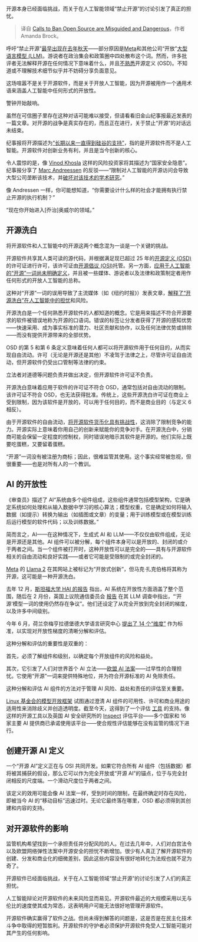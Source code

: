 
<!--
title: 禁止开源的呼吁是错误和危险的
cover: https://cdn.thenewstack.io/media/2024/05/db06e876-platform.jpg
-->

开源本身已经面临挑战，而关于在人工智能领域“禁止开源”的讨论引发了真正的担忧。

> 译自 [Calls to Ban Open Source are Misguided and Dangerous](https://thenewstack.io/calls-to-ban-open-source-are-misguided-and-dangerous/)，作者 Amanda Brock。

呼吁“禁止开源”[最早出现在去年秋天](https://thenewstack.io/open-source-is-at-a-crossroads/)——部分原因是[Meta](https://about.meta.com/?utm_content=inline+mention)和其他公司“开放”[大型语言模型 (LLM)](https://thenewstack.io/llm/)。游说者在政治集会和政策圈中四处散布这个词。然而，许多批评者无法解释开源在任何情况下意味着什么，并且[不熟悉](https://thenewstack.io/open-source-has-a-definition-lets-get-serious-about-defending-it/)开源定义 (OSD)。不知道或不理解技术细节似乎并不妨碍分享负面意见。

这场喧嚣不是关于开源软件，而是关于开放人工智能，因为开源被用作一个通用术语来涵盖人工智能中任何形式的开放性。

警钟开始敲响。

虽然在可信圈子里存在这种对话可能难以接受，但请看看旧金山纪事报最近发表的一篇文章。对开源的战争是真实存在的，而且正在进行，关于禁止“开源”的对话远未结束。

纪事报将开源描述为[“长期以来一直得到硅谷的支持”](https://www.sfexaminer.com/news/technology/open-source-ai-debate-sharp-among-technologists-politicians/article_ab781b42-28e7-11ef-836b-9b118373b94c.html)，指的是开源软件而不是人工智能。开源软件对创新业务有利，并且是当今创新的核心。

令人震惊的是，像 [Vinod Khosla](https://www.linkedin.com/in/vinod-khosla-65387416/) 这样的风险投资家将其描述为“国家安全隐患”。纪事报分享了  [Marc Andreessen](https://x.com/pmarca) 的反驳——“限制对人工智能的开源访问会导致大型公司垄断该技术，并[破坏对该技术的学术研究](https://www.sfchronicle.com/tech/article/venture-capitalist-andreesen-decries-proposed-19503555.php)。”

像 Andressen 一样，你可能想知道，“你需要设计什么样的社会才能拥有执行禁止开源的执行机制？”

“现在你开始进入[乔治]奥威尔的领域。”

## 开源洗白

将开源软件和人工智能中的开源这两个概念混为一谈是一个关键的挑战。

开源软件共享其人类可读的源代码，并根据满足现已超过 25 年的[开源定义 (OSD)](https://opensource.org/osd)的许可证进行许可，该许可证由[开源倡议 (OSI)](https://opensource.org/)托管。另一方面，[应用于人工智能的“开源”一词尚未明确定义](https://thenewstack.io/open-source-ai-osi-wrestles-with-a-definition/)，并且被一些媒体、游说者以及法律和政策制定者用作任何形式的开放人工智能的总称。

这种对“开源”一词的误用导致了主流媒体（如《纽约时报》）发表文章，[解释了“开源洗白”在人工智能中的担忧](https://www.nytimes.com/2024/05/17/business/what-is-openwashing-ai.html)和风险。

开源洗白是一个任何熟悉开源软件的人都知道的概念。它是用来描述不符合开源要求的软件被错误地称为开源的口语词。错误的标签让分发者获得了开源的感知优势——快速采用、成为事实标准的潜力、社区贡献和协作，以及任何法律优势或排除——而没有提供开源带来的全部优势。

OSD 的第 5 和第 6 条定义意味着任何人都可以将开源软件用于任何目的，从而实现自由流动。许可（无论是开源还是其他）不凌驾于法律之上，尽管许可证自由流动，但开源软件仍受出口管制等法律的约束。

立法者对道德等问题负责并做出决定，但开源软件许可证不负责。

开源洗白意味着应用于软件的许可证不符合 OSD，通常包括对自由流动的限制。该许可证不符合 OSD，也无法获得批准。传统上，这些开源洗白许可证在商业上受到限制，因为该软件是开放的，可以用于任何目的，而不是商业目的（与定义 6 相反）。

由于开源软件的自由流动，[将开源软件货币化具有挑战性](https://thenewstack.io/whats-next-for-companies-built-on-open-source/)，这消除了限制竞争的能力。开源实际上意味着你用自己的创新来赋能你的竞争对手。在开源洗白中，分销商可能会保留一定程度的控制权，同时错误地暗示其软件是开源的。他们实际上既要吃蛋糕，又要留着蛋糕。

“开源”一词没有被注册为商标；因此，很难监管其使用。这个事实经常被忽视，但很重要——也是对所有人的一个教训。

## AI 的开放性
《审查员》描述了 AI“系统由多个组件组成，这些组件通常包括模型架构，它是确定系统如何处理和从输入数据中学习的核心算法；模型权重，它是确定如何将输入数据（如提示）转换为输出（如插图或文章）的变量；用于训练模型或在模型训练后运行模型的软件代码；以及训练数据。”

简而言之，AI——在这种情况下，生成式 AI 和 LLM——不仅仅由软件组成，无论是开源还是其他。AI 组件可以被分解，每个组件本身可以是开放的、封闭的或介于两者之间。当一个组件被打开时，这种开放性可以是完全的——具有与开源软件相关的自由流动和良好实践——或者它可能是受限制的或完全封闭的。

[Meta](https://about.meta.com/?utm_content=inline+mention) 的 [Llama 2](https://thenewstack.io/metas-llama-2-is-not-open-source-and-thats-ok/) 在其网站上被标记为“开放式创新”，但马克·扎克伯格将其称为开源，这可能是一种开源洗白。

去年 12 月，[斯坦福大学 HAI 的报告](https://hai.stanford.edu/sites/default/files/2023-12/Governing-Open-Foundation-Models.pdf) 指出，AI 系统在开放性方面涵盖了整个范围，随后在 2 月份，英国上议院通信委员会 [报告](https://publications.parliament.uk/pa/ld5804/ldselect/ldcomm/54/54.pdf) 在其 LLM 调查中指出，“‘开源’模型一词的使用仍然存在争议”。他们还设定了从完全开放到完全封闭的梯度，以及许多中间级别。

今年 6 月，荷兰奈梅亨拉德堡德大学语言研究中心 [提出了 14 个“维度”](https://pure.mpg.de/rest/items/item_3588217_2/component/file_3588218/content) 作为标准，以实现对开放性梯度的清晰分解和评估。

这种分解和评估的重要性是双重的：

首先，必须了解组件和级别，以确定每个开放组件的风险和益处。

其次，它引发了人们对世界首个 AI 立法——[欧盟 AI 法案](https://digital-strategy.ec.europa.eu/en/policies/regulatory-framework-ai)——过早性的合理担忧。它使用“开源”一词来提供特殊地位，并为符合开源标准的 AI 免除责任。

这种分解和评估 AI 组件的方法对于管理 AI 风险、益处和责任的评估至关重要。

[Linux 基金会的模型开放框架](https://lfaidata.foundation/blog/2024/04/17/introducing-the-model-openness-framework-promoting-completeness-and-openness-for-reproducibility-transparency-and-usability-in-ai/) 试图通过澄清 AI 组件的可用性、许可和商业用途的适用性来消除歧义并创造透明度。截至今天，这得到了一个评估 [工具](https://isitopen.ai/) 的支持。像这样的开源工具以及英国 AI 安全研究所的 [Inspect](https://github.com/UKGovernmentBEIS/inspect_ai) 评估平台——多个国家和 16 家主要 AI 提供商已承诺使用该平台——使合规性评估能够在没有监管的情况下进行。
## 创建开源 AI 定义
一个“开源 AI”定义正在与 OSI 共同开发。如果它符合所有 AI 组件（包括数据）都将被其捕获的假设，那么它可以作为完全开放或“开源 AI”的锚点，位于与完全封闭相反的尺度端。一个滑动尺度位于两者之间。

该定义的效用可能会像 AI 法案一样，受到时间的限制，在最终确定时存在风险，即被当今 AI 的“移动目标”迅速过时。无论它最终落在哪里，OSD 都必须得到其创建和内容的支持。

## 对开源软件的影响

监管机构希望找到一个承担责任并分配风险的人。在过去几年中，人们对白宫法令以及欧盟网络弹性法案中开源安全的担忧不断增加。很少有人真正了解开源软件的创建、分发和商业化的细微差别，因此这些内容没有很好地转化为法规也就不足为奇了。

开源软件已经面临挑战，关于在人工智能领域“禁止开源”的讨论引发了人们的真正担忧。

人工智能辩论对开源软件的未来风险显而易见。开源软件最近的大规模采用以无与伦比的速度使其成为常态，这表明用户可能无法很好地管理开源软件。

开源软件确实赢得了软件之战。但尚未得到解答的问题是，这是否是在民主化技术斗争中取得的短暂胜利。开源软件的守护者必须保护开源软件免受人工智能可能对其产生的任何影响。
